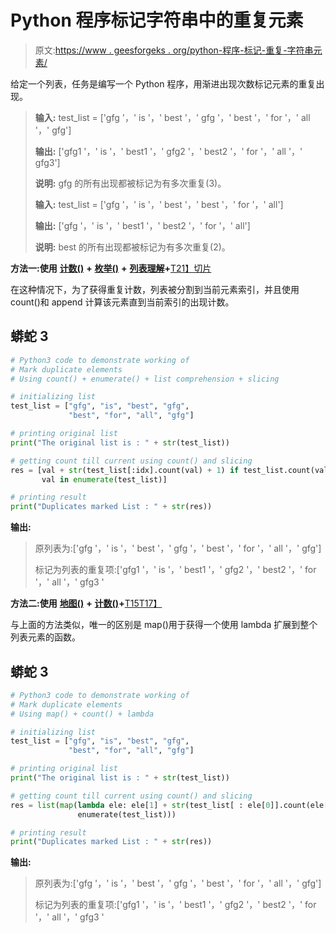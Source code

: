 # Python 程序标记字符串中的重复元素

> 原文:[https://www . geesforgeks . org/python-程序-标记-重复-字符串元素/](https://www.geeksforgeeks.org/python-program-to-mark-duplicate-elements-in-string/)

给定一个列表，任务是编写一个 Python 程序，用渐进出现次数标记元素的重复出现。

> **输入:** test_list = ['gfg '，' is '，' best '，' gfg '，' best '，' for '，' all '，' gfg']
> 
> **输出:** ['gfg1 '，' is '，' best1 '，' gfg2 '，' best2 '，' for '，' all '，' gfg3']
> 
> **说明:** gfg 的所有出现都被标记为有多次重复(3)。
> 
> **输入:** test_list = ['gfg '，' is '，' best '，' best '，' for '，' all']
> 
> **输出:** ['gfg '，' is '，' best1 '，' best2 '，' for '，' all']
> 
> **说明:** best 的所有出现都被标记为有多次重复(2)。

**方法一:使用** [**计数()**](https://www.geeksforgeeks.org/python-string-count/) **+** [**枚举()**](https://www.geeksforgeeks.org/enumerate-in-python/) **+** [**列表理解**](https://www.geeksforgeeks.org/comprehensions-in-python/)**+**[T21】切片](https://www.geeksforgeeks.org/string-slicing-in-python/)

在这种情况下，为了获得重复计数，列表被分割到当前元素索引，并且使用 count()和 append 计算该元素直到当前索引的出现计数。

## 蟒蛇 3

```py
# Python3 code to demonstrate working of
# Mark duplicate elements
# Using count() + enumerate() + list comprehension + slicing 

# initializing list
test_list = ["gfg", "is", "best", "gfg", 
             "best", "for", "all", "gfg"]

# printing original list
print("The original list is : " + str(test_list))

# getting count till current using count() and slicing
res = [val + str(test_list[:idx].count(val) + 1) if test_list.count(val) > 1 else val for idx,
       val in enumerate(test_list)]

# printing result
print("Duplicates marked List : " + str(res))
```

**输出:**

> 原列表为:['gfg '，' is '，' best '，' gfg '，' best '，' for '，' all '，' gfg']
> 
> 标记为列表的重复项:['gfg1 '，' is '，' best1 '，' gfg2 '，' best2 '，' for '，' all '，' gfg3 '

**方法二:使用** [**地图()**](https://www.geeksforgeeks.org/python-map-function/) **+** [**计数()**](https://www.geeksforgeeks.org/python-string-count/)**+**[T15T17】](https://www.geeksforgeeks.org/python-lambda-anonymous-functions-filter-map-reduce/)

与上面的方法类似，唯一的区别是 map()用于获得一个使用 lambda 扩展到整个列表元素的函数。

## 蟒蛇 3

```py
# Python3 code to demonstrate working of
# Mark duplicate elements
# Using map() + count() + lambda

# initializing list
test_list = ["gfg", "is", "best", "gfg", 
             "best", "for", "all", "gfg"]

# printing original list
print("The original list is : " + str(test_list))

# getting count till current using count() and slicing
res = list(map(lambda ele: ele[1] + str(test_list[ : ele[0]].count(ele[1]) + 1) if test_list.count(ele[1]) > 1 else ele[1],
               enumerate(test_list)))

# printing result
print("Duplicates marked List : " + str(res))
```

**输出:**

> 原列表为:['gfg '，' is '，' best '，' gfg '，' best '，' for '，' all '，' gfg']
> 
> 标记为列表的重复项:['gfg1 '，' is '，' best1 '，' gfg2 '，' best2 '，' for '，' all '，' gfg3 '